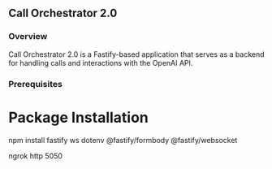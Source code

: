 ## Call Orchestrator 2.0

### Overview
Call Orchestrator 2.0 is a Fastify-based application that serves as a backend for handling calls and interactions with the OpenAI API.
### Prerequisites
  
# Package Installation
 npm install fastify ws dotenv @fastify/formbody @fastify/websocket

 ngrok http 5050